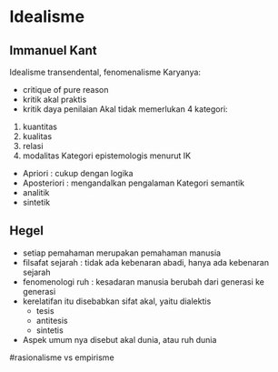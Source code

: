 # **Idealisme**
## **Immanuel Kant**
Idealisme transendental, fenomenalisme
Karyanya:
- critique of pure reason
- kritik akal praktis
- kritik daya penilaian
Akal tidak memerlukan 4 kategori:
1. kuantitas
2. kualitas
3. relasi
4. modalitas
Kategori epistemologis menurut IK
- Apriori : cukup dengan logika
- Aposteriori : mengandalkan pengalaman
Kategori semantik
- analitik
- sintetik
## **Hegel**
- setiap pemahaman merupakan pemahaman manusia
- filsafat sejarah : tidak ada kebenaran abadi, hanya ada kebenaran sejarah
- fenomenologi ruh : kesadaran manusia berubah dari generasi ke generasi
- kerelatifan itu disebabkan sifat akal, yaitu dialektis
    - tesis
    - antitesis
    - sintetis
- Aspek umum nya disebut akal dunia, atau ruh dunia
  
\#rasionalisme vs empirisme
